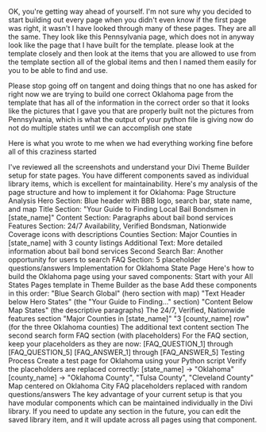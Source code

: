 OK, you're getting way ahead of yourself. I'm not sure why you decided to start building out every page when you didn't even know if the first page was right, it wasn't I have looked through many of these pages. They are all the same. They look like this Pennsylvania page, which does not in anyway look like the page that I have built for the template. please look at the template closely and then look at the items that you are allowed to use from the template section all of the global items and then I named them easily for you to be able to find and use. 

Please stop going off on tangent and doing things that no one has asked for right now we are trying to build one correct Oklahoma page from the template that has all of the information in the correct order so that it looks like the pictures that I gave you that are properly built not the pictures from Pennsylvania, which is what the output of your python file is giving now do not do multiple states until we can accomplish one state

Here is what you wrote to me when we had everything working fine before all of this craziness started

I've reviewed all the screenshots and understand your Divi Theme Builder setup for state pages. You have different components saved as individual library items, which is excellent for maintainability. Here's my analysis of the page structure and how to implement it for Oklahoma:
Page Structure Analysis
Hero Section: Blue header with BBB logo, search bar, state name, and map
Title Section: "Your Guide to Finding Local Bail Bondsmen in [state_name]"
Content Section: Paragraphs about bail bond services
Features Section: 24/7 Availability, Verified Bondsman, Nationwide Coverage icons with descriptions
Counties Section: Major Counties in [state_name] with 3 county listings
Additional Text: More detailed information about bail bond services
Second Search Bar: Another opportunity for users to search
FAQ Section: 5 placeholder questions/answers
Implementation for Oklahoma State Page
Here's how to build the Oklahoma page using your saved components:
Start with your All States Pages template in Theme Builder as the base
Add these components in this order:
"Blue Search Global" (hero section with map)
"Text Header below Hero States" (the "Your Guide to Finding..." section)
"Content Below Map States" (the descriptive paragraphs)
The 24/7, Verified, Nationwide features section
"Major Counties in [state_name]"
"3 [county_name] row" (for the three Oklahoma counties)
The additional text content section
The second search form
FAQ section (with placeholders)
For the FAQ section, keep your placeholders as they are now:
[FAQ_QUESTION_1] through [FAQ_QUESTION_5]
[FAQ_ANSWER_1] through [FAQ_ANSWER_5]
Testing Process
Create a test page for Oklahoma using your Python script
Verify the placeholders are replaced correctly:
[state_name] → "Oklahoma"
[county_name] → "Oklahoma County", "Tulsa County", "Cleveland County"
Map centered on Oklahoma City
FAQ placeholders replaced with random questions/answers
The key advantage of your current setup is that you have modular components which can be maintained individually in the Divi library. If you need to update any section in the future, you can edit the saved library item, and it will update across all pages using that component.